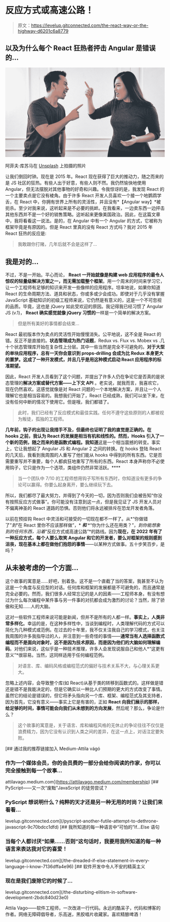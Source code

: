 # 反应方式或高速公路！

> 原文：<https://levelup.gitconnected.com/the-react-way-or-the-highway-d6201c6a8779>

## 以及为什么每个 React 狂热者抨击 Angular 是错误的…

![](img/561e1fc4e67e9ce65b22710d51aa8198.png)

阿菲夫·库苏马在 [Unsplash](https://unsplash.com?utm_source=medium&utm_medium=referral) 上拍摄的照片

让我们倒回时钟。现在是 2015 年。React 现在获得了巨大的推动力，随之而来的是 JS 社区的狂热。有些人出于好意，有些人则不然。我仍然愉快地使用 Angular，但无法摆脱对其他事物的好奇和兴趣。令我惊讶的是，我发现 React 的一个主要卖点是它没有棱角。由于许多 React 开发人员喜欢一个接一个地鹦鹉学舌，在 React 中，你拥有世界上所有的灵活性，并且没有*【Angular way】*被扼杀。至少对我来说，这听起来是不必要的挑衅。在我看来，一边卖东西一边抨击其他东西并不是一个好的销售策略。这听起来更像美国政治。因此，在这篇文章中，我将看看这一说法。是的，在 Angular 中有一个 Angular 的方式，它被称为框架毕竟是有原因的。但是 React 里真的没有 React 方式吗？我对 2015 年 React 狂热的反应是:

> 我敢跟你打赌，几年后就不会是这样了…

## 我是对的…

不过，不是一开始。平心而论， **React 一开始就像是构建 web 应用程序的最令人惊叹的轻量级解决方案之一，而无需加载整个框架**。用一个周末的时间来学习它，让一个工程师有足够的知识来开发一些像样的应用程序。坦率地说，如果你知道 React 的生命周期方法、道具和状态，你或多或少会成功。即使对于几乎没有掌握 JavaScript 基础知识的初级工程师来说，它仍然是有意义的，这是一个不可忽视的品质。毕竟，这也是 jQuery 如此受欢迎的原因。我记得我已经习惯了 Angular JS (v.1)， **React 确实感觉就像 jQuery 习惯的**一样是一个简单的解决方案。

> 但是所有美好的事情都会结束…

React 最初版本作为卖点的灵活性开始慢慢消失。公平地说，这不全是 React 的错。反正不是直接的。**状态管理成为热门话题**，Redux vs. Flux vs. Mobex vs .几十个状态管理库开始在复杂性上分层。其中一些当然是完全不可避免的。**对于大型的单块应用程序，总有一天你会意识到 props-drilling 会成为比 Redux 本身更大的噩梦。这成了一种开发模式，并且几乎是用这种模式启动 React 应用程序的标准期望。**

因此，React 开发人员看到了这个问题，并提出了许多人仍在争论它是否真的是状态管理的**解决方案或替代方案——上下文 API** 。老实说，就我而言，我喜欢它，现在仍然喜欢。这感觉就像是对 React 问题的一个本地解决方案，并且让一个人理解它也是相当容易的。我想我们开始了，React 已经成熟，我们可以坐下来，在没有任何中断的情况下使用它。但是哦，我们都错了。

> 此时，我们已经有了反应模式和最佳实践。任何不遵守这些原则的人都被视为叛徒，孤独的工程师。

**几年前，钩子的出现让我措手不及，但最终也证明了我的直觉是正确的。在 hooks 之前，我认为 React 的发展是相当有机和线性的。然而，Hooks 引入了一个新的范例，随之而来的是函数式编程。我知道**这是一个相当震撼的转变。事实上，它让我想起了 Angular JS 和 Angular 2 之间的转换。在 hooks 登陆 React 的几天后，我看到我周围的人重写了他们能从 hooks 中得到的所有东西。它是否需要重写并不重要，每个人都疯狂地重写了所有的东西。React 本身声称你不必使用钩子，它只是作为一个选项，类组件仍然非常活跃。****

> 当一个团队中 7/10 的工程师想用钩子写所有东西时，你知道没有更多的争论可以赢得。你要么起身离开，要么继续玩下去。

所以，我们都尽了最大努力，并得到了今天的一切，因为否则我们会被告知“你没有按照反应方式做事”。你可能没有注意到这一点，但是我见证了 JS 开发人员对不偏离神圣的 React 道路的恐惧。否则他们将永远被排斥在恐龙开发者角落。

以前在预挂钩 React 中灵活和可接受的一切现在都不一样了。从*“你做错了”*到*“在 React 里你不应该那样做”，* ***和*** *“你为什么还在用类？”，*到你能想象到的任何东西，沿着*“反应方式或高速公路”*的路线。因为**现在，在 2022 年有了一种反应方式，每个人要么取笑 Angular 和它的开发者，要么对框架的规则感到沮丧，现在基本上都在做他们抱怨的事情**——以某种方式做事。五十步笑百步，是吗？

## 从未被考虑的一个方面…

这个故事的寓意是……好吧，别着急。这不是一个直截了当的答案，我甚至不认为这是一个角度与反应型的对话。任何库和框架的发展都是不可避免的，而且通常是完全必要的。然而，我们很多人经常忘记的是人的因素——工程师本身。有没有想过为什么每次编程中某件事与另一件事的对抗都会成为激烈的讨论？当然，除了骄傲和无知……人的大脑。

这对一些软件工程师来说可能是新闻，但并不是所有的人都一样。**事实上，人类非常多样化**。幸运的是，在这种多样性中，当谈到编程时，人类理解代码的方式可以简化为几种模式或范例。在过去的十年里，我不仅关注我自己的学习模式，也关注我周围的许多我指导过的人，并注意到一些奇怪的事情——**通常当有人选择函数式编程而不是面向对象时，这不是因为技术原因，而是因为他们的大脑如何理解编码**。对他们来说，这似乎是一种技术推理，许多人会发现说服自己和他人*“这更有意义”*很容易。当然，这同样适用于任何编程范例。

> 对语言、库、编码风格或编程范式的偏好与技术关系不大，与心理关系更大。

忽略上述内容，会导致整个库(如 React)从基于类的转移到函数式的。这样做是错还是错不是我能决定的，但是它确实以一种比人们预期的更大的方式改变了事情。虽然它的结论是错误的，但它将矛头指向另一个库、框架、编程范式及其支持者，因为首先，它没有意义——事实上它是有害的，正如 **React 向我们展示的那样，给足够的时间，事情可能会向我们从未想到的方向发展**，然后呢？那么，争论是什么？

> 这个故事的寓意是，关于语言、库和编程风格的无休止的争论往往不仅仅是浪费精力，因为它没有认识到人类之间的差异，在这一点上，对话注定要失败。

[](https://attilavago.medium.com/membership) [## 通过我的推荐链接加入 Medium-Attila vágó

### 作为一个媒体会员，你的会员费的一部分会给你阅读的作家，你可以完全接触到每一个故事…

attilavago.medium.com](https://attilavago.medium.com/membership) [](/pyscript-another-futile-attempt-to-dethrone-javascript-9c70bdcc1dfd) [## PyScript——又一次“废黜”JavaScript 的徒劳尝试？

### PyScript 想说明什么？纯粹的天才还是另一种无用的时尚？让我们来看看…

levelup.gitconnected.com](/pyscript-another-futile-attempt-to-dethrone-javascript-9c70bdcc1dfd) [](/the-dreaded-if-else-statement-in-every-language-i-know-7136dffa4e96) [## 我所知道的每一种语言中“可怕的”If…Else 语句

### 当每个人都讨厌“如果……否则”这句话时，我要用我所知道的每一种语言来表达我对它的喜爱！

levelup.gitconnected.com](/the-dreaded-if-else-statement-in-every-language-i-know-7136dffa4e96) [](/the-disturbing-elitism-in-software-development-2bdc840d23e0) [## 软件开发中令人不安的精英主义

### 现在是我们废除它的时候了…

levelup.gitconnected.com](/the-disturbing-elitism-in-software-development-2bdc840d23e0) 

Attila Vago——软件工程师，一次改进一行代码。永远的酷呆子，代码和博客的作者。网络无障碍倡导者，乐高迷，黑胶唱片收藏家。喜欢精酿啤酒！